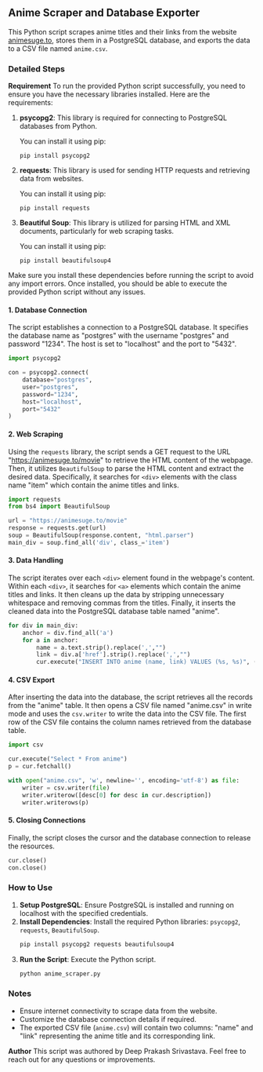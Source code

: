 ## Anime Scraper and Database Exporter

This Python script scrapes anime titles and their links from the website [animesuge.to](https://animesuge.to/movie), stores them in a PostgreSQL database, and exports the data to a CSV file named `anime.csv`.

### Detailed Steps
**Requirement**
To run the provided Python script successfully, you need to ensure you have the necessary libraries installed. Here are the requirements:

1. **psycopg2**: This library is required for connecting to PostgreSQL databases from Python.

   You can install it using pip:
   ```
   pip install psycopg2
   ```

2. **requests**: This library is used for sending HTTP requests and retrieving data from websites.

   You can install it using pip:
   ```
   pip install requests
   ```

3. **Beautiful Soup**: This library is utilized for parsing HTML and XML documents, particularly for web scraping tasks.

   You can install it using pip:
   ```
   pip install beautifulsoup4
   ```

Make sure you install these dependencies before running the script to avoid any import errors. Once installed, you should be able to execute the provided Python script without any issues.

#### 1. Database Connection

The script establishes a connection to a PostgreSQL database. It specifies the database name as "postgres" with the username "postgres" and password "1234". The host is set to "localhost" and the port to "5432".

```python
import psycopg2

con = psycopg2.connect(
    database="postgres",
    user="postgres",
    password="1234",
    host="localhost",
    port="5432"
)
```

#### 2. Web Scraping

Using the `requests` library, the script sends a GET request to the URL "https://animesuge.to/movie" to retrieve the HTML content of the webpage. Then, it utilizes `BeautifulSoup` to parse the HTML content and extract the desired data. Specifically, it searches for `<div>` elements with the class name "item" which contain the anime titles and links.

```python
import requests
from bs4 import BeautifulSoup

url = "https://animesuge.to/movie"
response = requests.get(url)
soup = BeautifulSoup(response.content, "html.parser")
main_div = soup.find_all('div', class_='item')
```

#### 3. Data Handling

The script iterates over each `<div>` element found in the webpage's content. Within each `<div>`, it searches for `<a>` elements which contain the anime titles and links. It then cleans up the data by stripping unnecessary whitespace and removing commas from the titles. Finally, it inserts the cleaned data into the PostgreSQL database table named "anime".

```python
for div in main_div:
    anchor = div.find_all('a')
    for a in anchor:
        name = a.text.strip().replace(',',"")
        link = div.a['href'].strip().replace(',',"")
        cur.execute("INSERT INTO anime (name, link) VALUES (%s, %s)", (name, link))
```

#### 4. CSV Export

After inserting the data into the database, the script retrieves all the records from the "anime" table. It then opens a CSV file named "anime.csv" in write mode and uses the `csv.writer` to write the data into the CSV file. The first row of the CSV file contains the column names retrieved from the database table.

```python
import csv

cur.execute("Select * From anime")
p = cur.fetchall()

with open("anime.csv", 'w', newline='', encoding='utf-8') as file:
    writer = csv.writer(file)
    writer.writerow([desc[0] for desc in cur.description])
    writer.writerows(p)
```

#### 5. Closing Connections

Finally, the script closes the cursor and the database connection to release the resources.

```python
cur.close()
con.close()
```

### How to Use

1. **Setup PostgreSQL**: Ensure PostgreSQL is installed and running on localhost with the specified credentials.
2. **Install Dependencies**: Install the required Python libraries: `psycopg2`, `requests`, `BeautifulSoup`.
   ```bash
   pip install psycopg2 requests beautifulsoup4
   ```
3. **Run the Script**: Execute the Python script.
   ```bash
   python anime_scraper.py
   ```

### Notes

- Ensure internet connectivity to scrape data from the website.
- Customize the database connection details if required.
- The exported CSV file (`anime.csv`) will contain two columns: "name" and "link" representing the anime title and its corresponding link.

**Author**
This script was authored by Deep Prakash Srivastava. Feel free to reach out for any questions or improvements.
